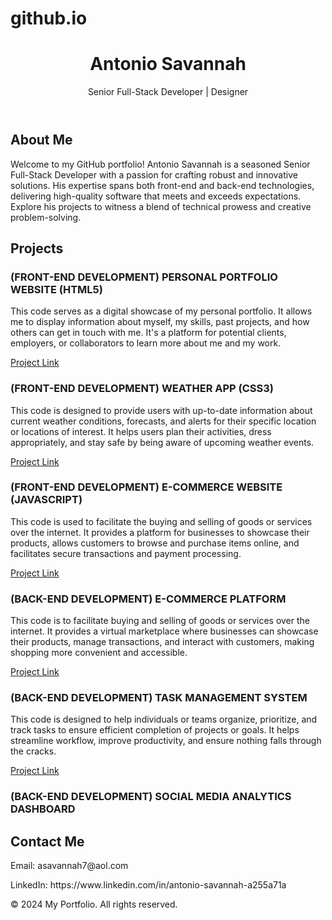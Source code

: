 # github.io
<header>
    <h1>Antonio Savannah</h1>
    <p>Senior Full-Stack Developer | Designer</p>
    <!-- Add any other header content you want -->
</header>

<section id="about">
    <h2>About Me</h2>
    <p>Welcome to my GitHub portfolio! Antonio Savannah is a seasoned Senior Full-Stack Developer with a passion for crafting robust and innovative solutions. His expertise spans both front-end and back-end technologies, delivering high-quality software that meets and exceeds expectations. Explore his projects to witness a blend of technical prowess and creative problem-solving.</p>
</section>

<section id="projects">
    <h2>Projects</h2>
    <!-- List your projects with brief descriptions and links -->
    <div class="project">
        <h3>(FRONT-END DEVELOPMENT) PERSONAL PORTFOLIO WEBSITE (HTML5)</h3>
<p>This code serves as a digital showcase of my personal portfolio. It allows me to display information about myself, my skills, past projects, and how others can get in touch with me. It's a platform for potential clients, employers, or collaborators to learn more about me and my work.</p>
        <a href="#">Project Link</a>
    </div> 
    <h3>(FRONT-END DEVELOPMENT) WEATHER APP (CSS3)</h3> 
<p>This code is designed to provide users with up-to-date information about current weather conditions, forecasts, and alerts for their specific location or locations of interest. It helps users plan their activities, dress appropriately, and stay safe by being aware of upcoming weather events.</p>                               
        <a href="#">Project Link</a> 
     </div>
    <h3>(FRONT-END DEVELOPMENT) E-COMMERCE WEBSITE (JAVASCRIPT)</h3> 
<p>This code is used to facilitate the buying and selling of goods or services over the internet. It provides a platform for businesses to showcase their products, allows customers to browse and purchase items online, and facilitates secure transactions and payment processing.</p>
    <a href="#">Project Link</a>
    </div>  
  <h3>(BACK-END DEVELOPMENT) E-COMMERCE PLATFORM </h3>
<p>This code is to facilitate buying and selling of goods or services over the internet. It provides a virtual marketplace where businesses can showcase their products, manage transactions, and interact with customers, making shopping more convenient and accessible.</p>      
     <a href="#">Project Link</a>
    </div>    
   <h3>(BACK-END DEVELOPMENT) TASK MANAGEMENT SYSTEM</h3> 
<p>This code is designed to help individuals or teams organize, prioritize, and track tasks to ensure efficient completion of projects or goals. It helps streamline workflow, improve productivity, and ensure nothing falls through the cracks.</p>
     <a href="#">Project Link</a>
    </div>                                                                         <h3>(BACK-END DEVELOPMENT) SOCIAL MEDIA ANALYTICS DASHBOARD</h3>    <!-- Add more projects as needed -->
</section>

<section id="contact">
    <h2>Contact Me</h2>
    <p>Email: asavannah7@aol.com</p>
    <p>LinkedIn: https://www.linkedin.com/in/antonio-savannah-a255a71a</p>
    <!-- Add other contact information and links -->
</section>

<footer>
    <p>&copy; 2024 My Portfolio. All rights reserved.</p>
</footer>

<!-- Add your scripts and other body elements here -->
